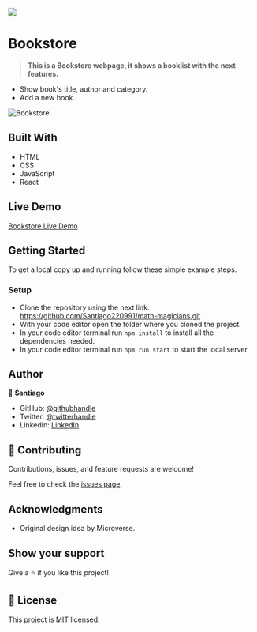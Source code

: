 ![](https://img.shields.io/badge/Microverse-blueviolet)

# Bookstore

> **This is a Bookstore webpage, it shows a booklist with the next features.**

- Show book's title, author and category.
- Add a new book.

![Bookstore](https://user-images.githubusercontent.com/98363075/171963586-d0474514-636e-4b8d-aa9d-1eef5968df8e.png)

## Built With

- HTML
- CSS
- JavaScript
- React

## Live Demo

[Bookstore Live Demo](https:)


## Getting Started

To get a local copy up and running follow these simple example steps.


### Setup

- Clone the repository using the next link: https://github.com/Santiago220991/math-magicians.git
- With your code editor open the folder where you cloned the project.
- In your code editor terminal run `npm install` to install all the dependencies needed.
- In your code editor terminal run `npm run start` to start the local server.


## Author

👤 **Santiago**

- GitHub: [@githubhandle](https://github.com/Santiago220991) 
- Twitter: [@twitterhandle](https://twitter.com/SanCardenas10)
- LinkedIn: [LinkedIn](https://www.linkedin.com/in/santiago-cárdenas-671043160/)

## 🤝 Contributing

Contributions, issues, and feature requests are welcome!

Feel free to check the [issues page](https://github.com/Santiago220991/Bookstore/issues).

## Acknowledgments

- Original design idea by Microverse.

## Show your support

Give a ⭐️ if you like this project!

## 📝 License

This project is [MIT](./MIT.md) licensed.
